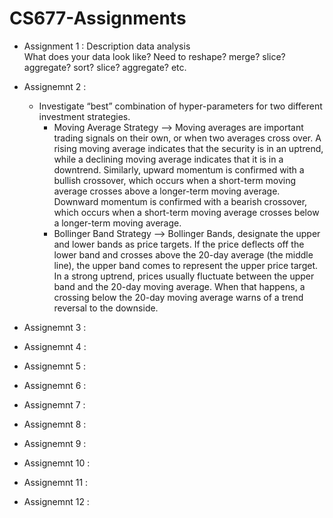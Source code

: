 # CS677-Assignments
- Assignment 1 : Description data analysis <br />
  What does your data look like? Need to reshape? merge? slice? aggregate?  sort? slice? aggregate? etc.
- Assignemnt 2 : 
    * Investigate “best” combination of hyper-parameters for two different investment strategies.<br /> 
        * Moving Average Strategy --> Moving averages are important trading signals on their own, or when two averages cross            over.   A rising moving average indicates that the security is in an uptrend, while a declining moving average                indicates that it is   in a downtrend. Similarly, upward momentum is confirmed with a bullish crossover, which              occurs when a short-term moving       average crosses above a longer-term moving average. Downward momentum is                 confirmed with a bearish crossover, which occurs     when a short-term moving average crosses below a longer-term moving average.
        * Bollinger Band Strategy --> Bollinger Bands, designate the upper and lower bands as price targets. If the price deflects   off the lower band and crosses above the 20-day average (the middle line), the upper band comes to represent the upper price   target. In a strong uptrend, prices usually fluctuate between the upper band and the 20-day moving average. When that         happens, a crossing below the 20-day moving average warns of a trend reversal to the downside.

- Assignemnt 3 : <br />
- Assignemnt 4 : <br />
- Assignemnt 5 : <br />
- Assignemnt 6 : <br />
- Assignemnt 7 : <br />
- Assignemnt 8 : <br />
- Assignemnt 9 : <br />
- Assignemnt 10 : <br />
- Assignemnt 11 : <br />
- Assignemnt 12 : <br />

